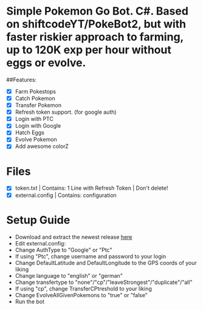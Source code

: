 # Simple Pokemon Go Bot. C#. Based on shiftcodeYT/PokeBot2, but with faster riskier approach to farming, up to 120K exp per hour without eggs or evolve.


##Features:
- [x] Farm Pokestops
- [x] Catch Pokemon
- [x] Transfer Pokemon
- [x] Refresh token support. (for google auth)
- [x] Login with PTC
- [x] Login with Google
- [x] Hatch Eggs
- [x] Evolve Pokemon
- [x] Add awesome colorZ

# Files
- [x] token.txt | Contains: 1 Line with Refresh Token | Don't delete!
- [x] external.config | Contains: configuration

# Setup Guide
- Download and extract the newest release [here](https://github.com/shiftcodeYT/PokeBot2/releases/latest)
- Edit external.config:
- Change AuthType to "Google" or "Ptc"
- If using "Ptc", change username and password to your login
- Change DefaultLatitude and DefaultLongitude to the GPS coords of your liking
- Change language to "english" or "german"
- Change transfertype to "none"/"cp"/"leaveStrongest"/"duplicate"/"all"
- If using "cp", change TransferCPtreshold to your liking
- Change EvolveAllGivenPokemons to "true" or "false"
- Run the bot 
